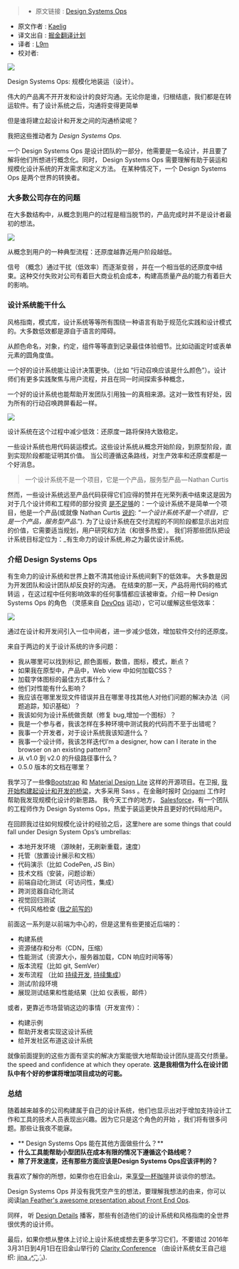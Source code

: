 >* 原文链接 : [Design Systems Ops](https://medium.com/salesforce-ux/introducing-design-systems-ops-7f34c4561ba7#.iumcuwu3v)
* 原文作者 : [Kaelig](https://medium.com/@kaelig)
* 译文出自 : [掘金翻译计划](https://github.com/xitu/gold-miner)
* 译者 : [L9m](https://github.com/l9m/)
* 校对者:


![](https://cdn-images-1.medium.com/max/2000/1*RbwXg-OMlJTG7iiHs4NMQg.jpeg)

<figcaption>Design Systems Ops: 规模化地装运（设计）。</figcaption>

伟大的产品离不开开发和设计的良好沟通。无论你是谁，归根结底，我们都是在转运软件。有了设计系统之后，沟通将变得更简单

但是谁将建立起设计和开发之间的沟通桥梁呢？

我把这些推动者为 _Design Systems Ops._

一个 Design Systems Ops 是设计团队的一部分，他需要是一名设计，并且要了解将他们所想进行概念化。同时， Design Systems Ops 需要理解有助于装运和规模化设计系统的开发需求和定义方法。 在某种情况下，一个 Design Systems Ops 是两个世界的转换者。

### 大多数公司存在的问题

在大多数结构中，从概念到用户的过程是相当脱节的，产品完成时并不是设计者最初的想法。

![](https://cdn-images-1.medium.com/max/800/1*NJbl6JkUcbGPLU1bxVW7kw.png)

<figcaption>从概念到用户的一种典型流程：还原度越靠近用户阶段越低。</figcaption>

信号 （概念）通过干扰（低效率）而逐渐变弱 ，并在一个相当低的还原度中结束。这种交付失败对公司有着巨大商业机会成本，构建高质量产品的能力有着巨大的影响。

### 设计系统能干什么

风格指南，模式库，设计系统等等所有围绕一种语言有助于规范化实践和设计模式的。大多数低效都是源自于语言的障碍。

从颜色命名，对象，约定，组件等等直到记录最佳体验细节。比如动画定时或表单元素的圆角度值。 

一个好的设计系统能让设计决策更快。（比如 “行动召唤应该是什么颜色”）。设计师们有更多实践聚焦与用户流程，并且在同一时间探索多种概念，

一个好的设计系统也能帮助开发团队引用独一的真相来源。这对一致性有好处，因为所有的行动召唤跨屏看起一样。

![](https://cdn-images-1.medium.com/max/800/1*lIa0DiwLnfc1y14t3KTWpA.png)

<figcaption>设计系统在这个过程中减少低效：还原度一路将保持大致稳定。</figcaption>

一些设计系统也用代码装运模式。这些设计系统从概念开始阶段，到原型阶段，直到实现阶段都能证明其价值。 当公司遵循这条路线，对生产效率和还原度都是一个好消息。

> 一个设计系统不是一个项目，它是一个产品，服务型产品 — Nathan Curtis

然而，一些设计系统远至产品代码获得它们应得的赞并在光荣列表中结束这是因为对于几个设计师和工程师的部分投资 [是不足够](https://medium.com/@marcelosomers/a-maturity-model-for-design-systems-93fff522c3ba)的：一个设计系统不是简单一个项目，他是一个产品(或就像 Nathan Curtis [说的](https://medium.com/eightshapes-llc/a-design-system-isn-t-a-project-it-s-a-product-serving-products-74dcfffef935): “_一个设计系统不是一个项目，它是一个产品，服务型产品_.”). 为了让设计系统在交付流程的不同阶段都显示出对应的价值，它需要适当规划，用户研究和方法（和很多热爱）。 我们将那些团队把设计系统目标定位为：_有生命力的设计系统_称之为最优设计系统。

### 介绍 Design Systems Ops

有生命力的设计系统和世界上数不清其他设计系统间剩下的低效率。 大多数是因为开发团队和设计团队却反良好的沟通。 在结束的那一天，产品将用代码的格式转运 ，在这过程中任何影响效率的任何事情都应该被审查。介绍一种 Design Systems Ops 的角色 （灵感来自 [DevOps](https://en.wikipedia.org/wiki/DevOps) 运动），它可以缓解这些低效率：

![](https://cdn-images-1.medium.com/max/800/1*Bp4eHmFtS5pfdPHv4pEwdQ.png)

<figcaption>通过在设计和开发间引入一位中间者，进一步减少低效，增加软件交付的还原度。</figcaption>

来自于两边的关于设计系统的许多问题：

*   我从哪里可以找到标记, 颜色面板，数值，图标，模式，断点？
*   如果我在原型中，产品中，Web view 中如何加载CSS？
*   加载字体图标的最佳方式事什么？
*   他们对性能有什么影响？
*   我应该在哪里发现文件错误并且在哪里寻找其他人对他们问题的解决办法（问题追踪，知识基础）？
*   我该如何为设计系统做贡献（修复 bug,增加一个图标）？
*   我是一个参与者，我该怎样在多种环境中测试我的代码而不至于出错呢？
*   我事一个开发者，对于设计系统我该知道什么？
*   我事一个设计师，我该怎样迭代I’m a designer, how can I iterate in the browser on an existing pattern?
*   从 v1.0 到 v2.0 的升级路径事什么？
*   0.5.0 版本的文档在哪里？

我学习了一些像[Bootstrap](http://getbootstrap.com/) 和 [Material Design Lite](http://getmdl.io/) 这样的开源项目。在卫报, [我开始构建起设计和开发的桥梁](https://www.youtube.com/watch?v=ciG-A_1FyVg)，大多采用 Sass 。在金融时报时 [Origami](http://origami.ft.com) 工作时帮助我发现规模化设计的新思路。 我今天工作的地方， [Salesforce](https://www.lightningdesignsystem.com)，有一个团队的工程师作为 Design Systems Ops，热爱于装运更快并且更好的代码给用户。

在回顾我过往如何规模化设计的经验之后，这里here are some things that could fall under Design System Ops’s umbrellas:

*   本地开发环境 （源映射，无刷新重载，速度）
*   托管（放置设计展示和文档）
*   代码演示（比如 CodePen, JS Bin）
*   技术文档（安装，问题诊断）
*   前端自动化测试（可访问性，集成）
*   跨浏览器自动化测试
*   视觉回归测试
*   代码风格检查 ([我之前写的](https://www.theguardian.com/info/developer-blog/2014/may/13/improving-sass-code-quality-on-theguardiancom))

前面这一系列是以前端为中心的，但是这里有些更接近后端的：

*   构建系统
*   资源储存和分布（CDN，压缩）
*   性能测试（资源大小，服务器加载，CDN 响应时间等等）
*   版本流程（比如 git, SemVer）
*   发布流程 （比如 [持续开发](http://radar.oreilly.com/2009/03/continuous-deployment-5-eas.html), [持续集成](http://guide.agilealliance.org/guide/ci.html)）
*   测试/阶段环境
*   展现测试结果和性能结果（比如 仪表板，邮件）

或者，更靠近市场营销这边的事情（开发宣传）：

*   构建示例
*   帮助开发者实现这设计系统
*   给开发社区布道这设计系统

就像前面提到的这些方面有坚实的解决方案能很大地帮助设计团队提高交付质量。the speed and confidence at which they operate. **这是我相信为什么在设计团队中有个好的参谋将增加项目成功的可能。**

### 总结

随着越来越多的公司构建属于自己的设计系统，他们也显示出对于增加支持设计工作和工具的技术人员表现出兴趣。因为它只是这个角色的开始 ，我们将有很多问题。那些让我夜不能寐。

*   ** Design Systems Ops 能在其他方面做些什么？**
*   **什么工具能帮助小型团队在成本有限的情况下遵循这个路线呢？**
*   **除了开发速度，还有那些方面应该是Design Systems Ops应该评判的？**

我喜欢了解你的所想，如果你也在旧金山，来[享受一杯咖啡](https://twitter.com/kaelig)并谈谈你的想法。

Design Systems Ops 并没有我凭空产生的想法，要理解我想法的由来，你可以阅读[Ian Feather's awesome presentation about Front End Ops](http://ianfeather.co.uk/presentations/front-end-ops/).

同样， 听 [Design Details](http://spec.fm/) 播客，那些有创造他们的设计系统和风格指南的全世界很优秀的设计师。

最后，如果你想从整体上讨论上设计系统或想去更多学习它们，不要错过 2016年3月31日到4月1日在旧金山举行的 [Clarity Conference](http://clarityconf.com/) （由设计系统女王自己组织: [jina ₍˄ุ.͡˳̫.˄ุ₎](https://medium.com/u/f5d1807b438)).

